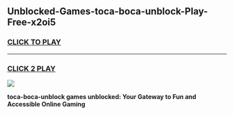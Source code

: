 
## Unblocked-Games-toca-boca-unblock-Play-Free-x2oi5
<h3>
<a href="https://premium76.site?title=toca-boca-unblock&ref=18A1">CLICK TO PLAY</a></h3>
<hr>

<h3>
<a href="https://premium76.site?title=toca-boca-unblock&ref=18A1">CLICK 2 PLAY</a>
  
</h3>

<a href="https://premium76.site?title=toca-boca-unblock&ref=18A1"><img src="https://clearcache.store/games.png"></a>


**toca-boca-unblock games unblocked: Your Gateway to Fun and Accessible Online Gaming**
